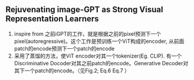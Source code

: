 ## Rejuvenating image-GPT as Strong Visual Representation Learners
1. inspire from 之前iGPT的工作，就是根据之前的pixel预测下一个pixel(autoregressive)。这个工作是预训练一个ViT构成的encoder, 从前面patch的encode预测下一个patch的encode
2. 采用了蒸馏的方法，使ViT encoder对其一个tokenizer(Eg. CLIP). 有一个Discriminative Docoder对其之前patch的encode。Generative Decoder对其下一个patch的encode。（见Fig.2; Eq.6 Eq.7 ）